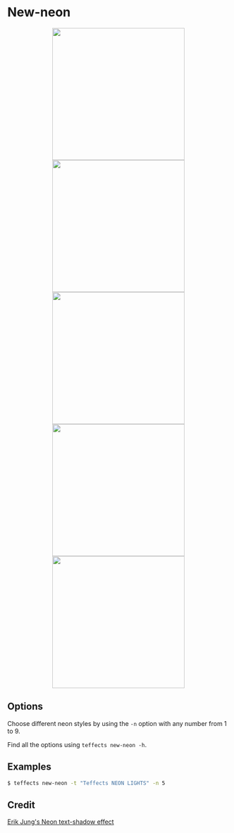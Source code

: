# New-neon

<p align="center">
<img width="300" src="https://raw.githubusercontent.com/shinokada/teffects/main/images/new-neon.png"/>
<img width="300" src="https://raw.githubusercontent.com/shinokada/teffects/main/images/new-neon-7.png"/>
<img width="300" src="https://raw.githubusercontent.com/shinokada/teffects/main/images/new-neon-8.png"/>
<img width="300" src="https://raw.githubusercontent.com/shinokada/teffects/main/images/new-neon-9.png"/>
<img width="300" src="https://raw.githubusercontent.com/shinokada/teffects/main/images/new-neon.gif"/>
</p>

## Options

Choose different neon styles by using the `-n` option with any number from 1 to 9.

Find all the options using `teffects new-neon -h`.

## Examples

```sh
$ teffects new-neon -t "Teffects NEON LIGHTS" -n 5
```

## Credit

[Erik Jung's Neon text-shadow effect](https://codepen.io/erikjung/pen/XdWEKE)
